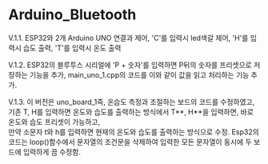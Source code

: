 # Arduino_Bluetooth
V.1.1. ESP32와 2개 Arduino UNO 연결과 제어, 'C'를 입력시 led색갈 제어, 'H'를 입력시 습도 출력, 'T'를 입력시 온도 출력	

V.1.2. ESP32의 블루투스 시리얼에 'P + 숫자'를 입력하면 P뒤의 숫자를 프리셋으로 저장하는 기능을 추가, main_uno_1.cpp의 코드를 이와 같이 값을 읽고 처리하는 기능 추가.

V.1.3. 이 버전은 uno_board_1즉, 온습도 측정과 조절하는 보드의 코드를 수정하였고, 기존 T, H를 입력하면 온도와 습도를 출력하는 방식에서 T**, H**을 입력하면, 바로 온도와 습도 프리셋이 가능하고,   
      만약 소문자 t와 h를 입력하면 현재의 온도와 습도를 출력하는 방식으로 수정. Esp32의 코드는 loop()함수에서 문자열의 조건문을 삭제하여 입력한 모든 문자열이 동시에 두 보드에 입력하게 끔 수정함.

